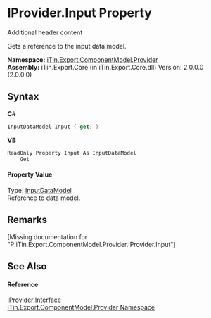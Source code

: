 # IProvider.Input Property 
Additional header content 

Gets a reference to the input data model.

**Namespace:**&nbsp;<a href="N_iTin_Export_ComponentModel_Provider">iTin.Export.ComponentModel.Provider</a><br />**Assembly:**&nbsp;iTin.Export.Core (in iTin.Export.Core.dll) Version: 2.0.0.0 (2.0.0.0)

## Syntax

**C#**<br />
``` C#
InputDataModel Input { get; }
```

**VB**<br />
``` VB
ReadOnly Property Input As InputDataModel
	Get
```


#### Property Value
Type: <a href="T_iTin_Export_ComponentModel_Input_InputDataModel">InputDataModel</a><br />Reference to data model.

## Remarks
\[Missing <remarks> documentation for "P:iTin.Export.ComponentModel.Provider.IProvider.Input"\]

## See Also


#### Reference
<a href="T_iTin_Export_ComponentModel_Provider_IProvider">IProvider Interface</a><br /><a href="N_iTin_Export_ComponentModel_Provider">iTin.Export.ComponentModel.Provider Namespace</a><br />